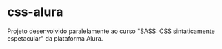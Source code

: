 # css-alura
Projeto desenvolvido paralelamente ao curso "SASS: CSS sintaticamente espetacular" da plataforma Alura.
